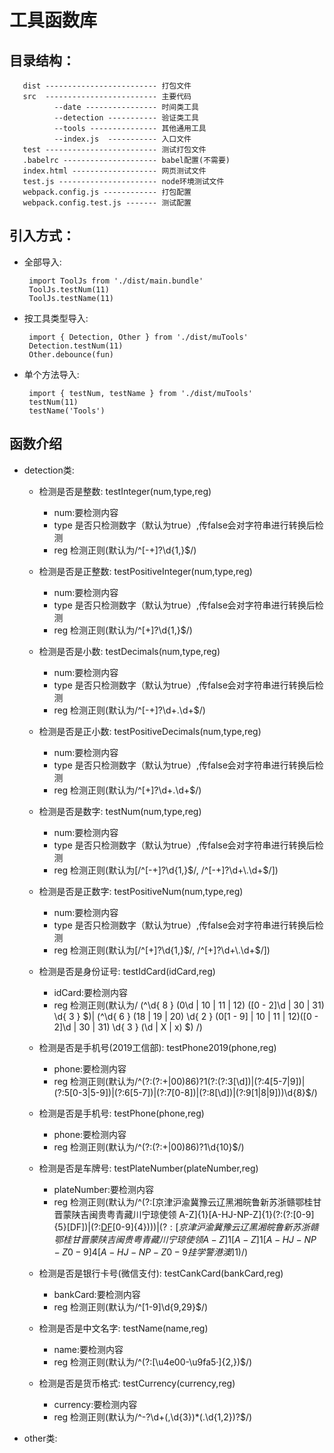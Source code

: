 # 工具函数库

## 目录结构：

       dist ------------------------- 打包文件
       src  ------------------------- 主要代码
              --date ---------------- 时间类工具
              --detection ----------- 验证类工具
              --tools --------------- 其他通用工具
              --index.js  ----------- 入口文件
       test ------------------------- 测试打包文件
       .babelrc --------------------- babel配置(不需要)
       index.html ------------------- 网页测试文件
       test.js ---------------------- node环境测试文件
       webpack.config.js ------------ 打包配置
       webpack.config.test.js ------- 测试配置

## 引入方式：

- 全部导入:

       import ToolJs from './dist/main.bundle'
       ToolJs.testNum(11)
       ToolJs.testName(11)

- 按工具类型导入:

       import { Detection, Other } from './dist/muTools'
       Detection.testNum(11)
       Other.debounce(fun)

- 单个方法导入:

       import { testNum, testName } from './dist/muTools'
       testNum(11)
       testName('Tools')

## 函数介绍
- detection类:  

    * 检测是否是整数:
       testInteger(num,type,reg)  
       * num:要检测内容  
       * type 是否只检测数字（默认为true）,传false会对字符串进行转换后检测  
       * reg 检测正则(默认为/^[-+]?\d{1,}$/)  
  
    * 检测是否是正整数:
       testPositiveInteger(num,type,reg)   
       * num:要检测内容  
       * type 是否只检测数字（默认为true）,传false会对字符串进行转换后检测  
       * reg 检测正则(默认为/^[+]?\d{1,}$/)

    * 检测是否是小数:
       testDecimals(num,type,reg)   
       * num:要检测内容  
       * type 是否只检测数字（默认为true）,传false会对字符串进行转换后检测  
       * reg 检测正则(默认为/^[-+]?\d+\.\d+$/)  

    * 检测是否是正小数:
       testPositiveDecimals(num,type,reg)   
       * num:要检测内容  
       * type 是否只检测数字（默认为true）,传false会对字符串进行转换后检测  
       * reg 检测正则(默认为/^[+]?\d+\.\d+$/) 

    * 检测是否是数字:
       testNum(num,type,reg)   
       * num:要检测内容  
       * type 是否只检测数字（默认为true）,传false会对字符串进行转换后检测  
       * reg 检测正则(默认为[/^[-+]?\d{1,}$/, /^[-+]?\d+\.\d+$/]) 

    * 检测是否是正数字:
       testPositiveNum(num,type,reg)   
       * num:要检测内容  
       * type 是否只检测数字（默认为true）,传false会对字符串进行转换后检测  
       * reg 检测正则(默认为[/^[+]?\d{1,}$/, /^[+]?\d+\.\d+$/]) 

    * 检测是否是身份证号:
       testIdCard(idCard,reg)  
       * idCard:要检测内容  
       * reg 检测正则(默认为/ (^\d{ 8 } (0\d | 10 | 11 | 12) ([0 - 2]\d | 30 | 31) \d{ 3 } $)| (^\d{ 6 } (18 | 19 | 20) \d{ 2 } (0[1 - 9] | 10 | 11 | 12)([0 - 2]\d | 30 | 31) \d{ 3 } (\d | X | x) $) /) 

    * 检测是否是手机号(2019工信部):
       testPhone2019(phone,reg)  
       * phone:要检测内容  
       * reg 检测正则(默认为/^(?:(?:\+|00)86)?1(?:(?:3[\d])|(?:4[5-7|9])|(?:5[0-3|5-9])|(?:6[5-7])|(?:7[0-8])|(?:8[\d])|(?:9[1|8|9]))\d{8}$/) 

    * 检测是否是手机号:
       testPhone(phone,reg)  
       * phone:要检测内容  
       * reg 检测正则(默认为/^(?:(?:\+|00)86)?1\d{10}$/) 

    * 检测是否是车牌号:
       testPlateNumber(plateNumber,reg)  
       * plateNumber:要检测内容  
       * reg 检测正则(默认为/^(?:[京津沪渝冀豫云辽黑湘皖鲁新苏浙赣鄂桂甘晋蒙陕吉闽贵粤青藏川宁琼使领 A-Z]{1}[A-HJ-NP-Z]{1}(?:(?:[0-9]{5}[DF])|(?:[DF](?:[A-HJ-NP-Z0-9])[0-9]{4})))$|(?:[京津沪渝冀豫云辽黑湘皖鲁新苏浙赣鄂桂甘晋蒙陕吉闽贵粤青藏川宁琼使领 A-Z]{1}[A-Z]{1}[A-HJ-NP-Z0-9]{4}[A-HJ-NP-Z0-9 挂学警港澳]{1})$/)  

    * 检测是否是银行卡号(微信支付):
       testCankCard(bankCard,reg)  
       * bankCard:要检测内容  
       * reg 检测正则(默认为/^[1-9]\d{9,29}$/) 
  
    * 检测是否是中文名字:
       testName(name,reg)  
       * name:要检测内容  
       * reg 检测正则(默认为/^(?:[\u4e00-\u9fa5·]{2,})$/)   

    * 检测是否是货币格式:
       testCurrency(currency,reg)  
       * currency:要检测内容  
       * reg 检测正则(默认为/^-?\d+(,\d{3})*(\.\d{1,2})?$/)    
 
- other类:  